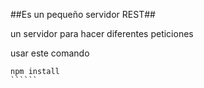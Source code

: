 ##Es un pequeño servidor REST##

un servidor para hacer diferentes peticiones

usar este comando

```````
npm install
``````